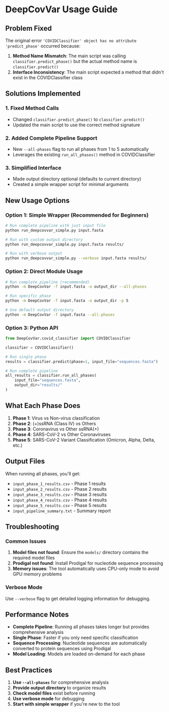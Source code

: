 # DeepCovVar Usage Guide

## Problem Fixed

The original error `'COVIDClassifier' object has no attribute 'predict_phase'` occurred because:

1. **Method Name Mismatch**: The main script was calling `classifier.predict_phase()` but the actual method name is `classifier.predict()`
2. **Interface Inconsistency**: The main script expected a method that didn't exist in the COVIDClassifier class

## Solutions Implemented

### 1. Fixed Method Calls
- Changed `classifier.predict_phase()` to `classifier.predict()`
- Updated the main script to use the correct method signature

### 2. Added Complete Pipeline Support
- New `--all-phases` flag to run all phases from 1 to 5 automatically
- Leverages the existing `run_all_phases()` method in COVIDClassifier

### 3. Simplified Interface
- Made output directory optional (defaults to current directory)
- Created a simple wrapper script for minimal arguments

## New Usage Options

### Option 1: Simple Wrapper (Recommended for Beginners)
```bash
# Run complete pipeline with just input file
python run_deepcovvar_simple.py input.fasta

# Run with custom output directory
python run_deepcovvar_simple.py input.fasta results/

# Run with verbose output
python run_deepcovvar_simple.py --verbose input.fasta results/
```

### Option 2: Direct Module Usage
```bash
# Run complete pipeline (recommended)
python -m DeepCovVar -f input.fasta -o output_dir --all-phases

# Run specific phase
python -m DeepCovVar -f input.fasta -o output_dir -p 5

# Use default output directory
python -m DeepCovVar -f input.fasta --all-phases
```

### Option 3: Python API
```python
from DeepCovVar.covid_classifier import COVIDClassifier

classifier = COVIDClassifier()

# Run single phase
results = classifier.predict(phase=1, input_file="sequences.fasta")

# Run complete pipeline
all_results = classifier.run_all_phases(
    input_file="sequences.fasta",
    output_dir="results/"
)
```

## What Each Phase Does

1. **Phase 1**: Virus vs Non-virus classification
2. **Phase 2**: (+)ssRNA (Class IV) vs Others  
3. **Phase 3**: Coronavirus vs Other ssRNA(+)
4. **Phase 4**: SARS-CoV-2 vs Other Coronaviruses
5. **Phase 5**: SARS-CoV-2 Variant Classification (Omicron, Alpha, Delta, etc.)

## Output Files

When running all phases, you'll get:
- `input_phase_1_results.csv` - Phase 1 results
- `input_phase_2_results.csv` - Phase 2 results  
- `input_phase_3_results.csv` - Phase 3 results
- `input_phase_4_results.csv` - Phase 4 results
- `input_phase_5_results.csv` - Phase 5 results
- `input_pipeline_summary.txt` - Summary report

## Troubleshooting

### Common Issues
1. **Model files not found**: Ensure the `models/` directory contains the required model files
2. **Prodigal not found**: Install Prodigal for nucleotide sequence processing
3. **Memory issues**: The tool automatically uses CPU-only mode to avoid GPU memory problems

### Verbose Mode
Use `--verbose` flag to get detailed logging information for debugging.

## Performance Notes

- **Complete Pipeline**: Running all phases takes longer but provides comprehensive analysis
- **Single Phase**: Faster if you only need specific classification
- **Sequence Processing**: Nucleotide sequences are automatically converted to protein sequences using Prodigal
- **Model Loading**: Models are loaded on-demand for each phase

## Best Practices

1. **Use `--all-phases`** for comprehensive analysis
2. **Provide output directory** to organize results
3. **Check model files** exist before running
4. **Use verbose mode** for debugging
5. **Start with simple wrapper** if you're new to the tool
